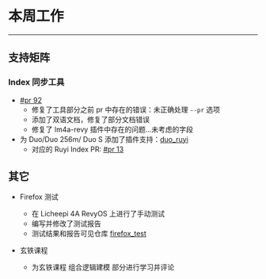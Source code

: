 # 本周工作

---

## 支持矩阵

### Index 同步工具

- [#pr 92](https://github.com/ruyisdk/support-matrix/pull/92)
    - 修复了工具部分之前 pr 中存在的错误：未正确处理 `--pr` 选项
    - 添加了双语文档，修复了部分文档错误
    - 修复了 lm4a-revy 插件中存在的问题...未考虑的字段
- 为 Duo/Duo 256m/ Duo S 添加了插件支持：[duo_ruyi](https://github.com/wychlw/support-matrix/tree/duo_revy)
    - 对应的 Ruyi Index PR: [#pr 13](https://github.com/ruyisdk/packages-index/pull/13)

## 其它

- Firefox 测试
    - 在 Licheepi 4A RevyOS 上进行了手动测试
    - 编写并修改了测试报告
    - 测试结果和报告可见仓库 [firefox_test](https://github.com/QA-Team-lo/firefox_test)

- 玄铁课程
    - 为玄铁课程 组合逻辑建模 部分进行学习并评论

